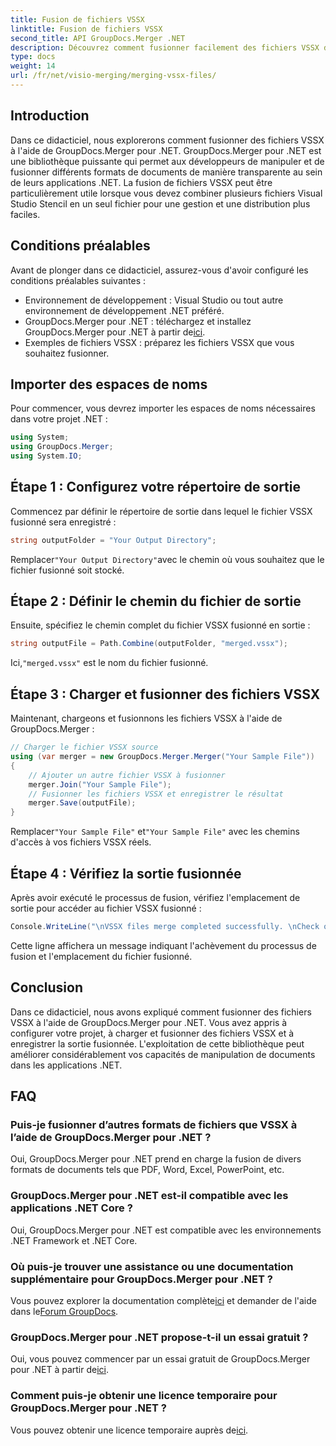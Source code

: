 ```yaml
---
title: Fusion de fichiers VSSX
linktitle: Fusion de fichiers VSSX
second_title: API GroupDocs.Merger .NET
description: Découvrez comment fusionner facilement des fichiers VSSX dans des applications .NET à l'aide de GroupDocs.Merger, améliorant ainsi l'efficacité de la gestion des documents.
type: docs
weight: 14
url: /fr/net/visio-merging/merging-vssx-files/
---
```

## Introduction
Dans ce didacticiel, nous explorerons comment fusionner des fichiers VSSX à l'aide de GroupDocs.Merger pour .NET. GroupDocs.Merger pour .NET est une bibliothèque puissante qui permet aux développeurs de manipuler et de fusionner différents formats de documents de manière transparente au sein de leurs applications .NET. La fusion de fichiers VSSX peut être particulièrement utile lorsque vous devez combiner plusieurs fichiers Visual Studio Stencil en un seul fichier pour une gestion et une distribution plus faciles.
## Conditions préalables
Avant de plonger dans ce didacticiel, assurez-vous d'avoir configuré les conditions préalables suivantes :
- Environnement de développement : Visual Studio ou tout autre environnement de développement .NET préféré.
-  GroupDocs.Merger pour .NET : téléchargez et installez GroupDocs.Merger pour .NET à partir de[ici](https://releases.groupdocs.com/merger/net/).
- Exemples de fichiers VSSX : préparez les fichiers VSSX que vous souhaitez fusionner.

## Importer des espaces de noms
Pour commencer, vous devrez importer les espaces de noms nécessaires dans votre projet .NET :
```csharp
using System; 
using GroupDocs.Merger;
using System.IO;
```
## Étape 1 : Configurez votre répertoire de sortie
Commencez par définir le répertoire de sortie dans lequel le fichier VSSX fusionné sera enregistré :
```csharp
string outputFolder = "Your Output Directory";
```
 Remplacer`"Your Output Directory"`avec le chemin où vous souhaitez que le fichier fusionné soit stocké.
## Étape 2 : Définir le chemin du fichier de sortie
Ensuite, spécifiez le chemin complet du fichier VSSX fusionné en sortie :
```csharp
string outputFile = Path.Combine(outputFolder, "merged.vssx");
```
 Ici,`"merged.vssx"` est le nom du fichier fusionné.
## Étape 3 : Charger et fusionner des fichiers VSSX
Maintenant, chargeons et fusionnons les fichiers VSSX à l'aide de GroupDocs.Merger :
```csharp
// Charger le fichier VSSX source
using (var merger = new GroupDocs.Merger.Merger("Your Sample File"))
{
    // Ajouter un autre fichier VSSX à fusionner
    merger.Join("Your Sample File");
    // Fusionner les fichiers VSSX et enregistrer le résultat
    merger.Save(outputFile);
}
```
 Remplacer`"Your Sample File"` et`"Your Sample File"` avec les chemins d'accès à vos fichiers VSSX réels.
## Étape 4 : Vérifiez la sortie fusionnée
Après avoir exécuté le processus de fusion, vérifiez l'emplacement de sortie pour accéder au fichier VSSX fusionné :
```csharp
Console.WriteLine("\nVSSX files merge completed successfully. \nCheck output in {0}", outputFolder);
```
Cette ligne affichera un message indiquant l'achèvement du processus de fusion et l'emplacement du fichier fusionné.

## Conclusion
Dans ce didacticiel, nous avons expliqué comment fusionner des fichiers VSSX à l'aide de GroupDocs.Merger pour .NET. Vous avez appris à configurer votre projet, à charger et fusionner des fichiers VSSX et à enregistrer la sortie fusionnée. L'exploitation de cette bibliothèque peut améliorer considérablement vos capacités de manipulation de documents dans les applications .NET.

## FAQ
### Puis-je fusionner d’autres formats de fichiers que VSSX à l’aide de GroupDocs.Merger pour .NET ?
Oui, GroupDocs.Merger pour .NET prend en charge la fusion de divers formats de documents tels que PDF, Word, Excel, PowerPoint, etc.
### GroupDocs.Merger pour .NET est-il compatible avec les applications .NET Core ?
Oui, GroupDocs.Merger pour .NET est compatible avec les environnements .NET Framework et .NET Core.
### Où puis-je trouver une assistance ou une documentation supplémentaire pour GroupDocs.Merger pour .NET ?
 Vous pouvez explorer la documentation complète[ici](https://reference.groupdocs.com/merger/net/) et demander de l'aide dans le[Forum GroupDocs](https://forum.groupdocs.com/c/merger/32).
### GroupDocs.Merger pour .NET propose-t-il un essai gratuit ?
 Oui, vous pouvez commencer par un essai gratuit de GroupDocs.Merger pour .NET à partir de[ici](https://releases.groupdocs.com/).
### Comment puis-je obtenir une licence temporaire pour GroupDocs.Merger pour .NET ?
 Vous pouvez obtenir une licence temporaire auprès de[ici](https://purchase.groupdocs.com/temporary-license/).
